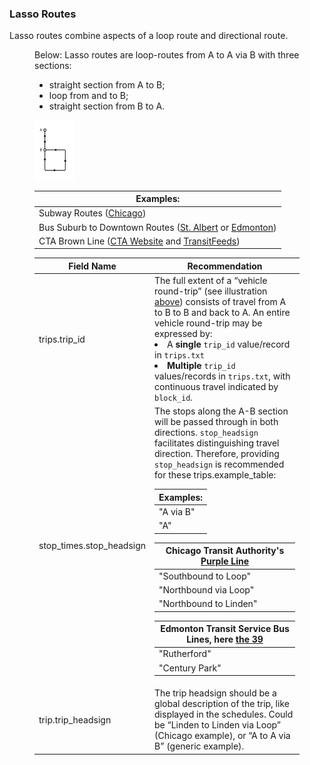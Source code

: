 ### Lasso Routes

Lasso routes combine aspects of a loop route and directional route.

<figure id="lasso-route-fig">
  <figcaption>Below: Lasso routes are loop-routes from A to A via B with three sections:<br>
    <ul>
      <li>straight section from A to B;</li>
      <li>loop from and to B;</li>
      <li>straight section from B to A.</li>
    </ul>
  </figcaption>
  <img src="lasso-route.svg" alt="A Lasso Route" width="15%"></img>

| Examples: |
| -------- |
| Subway Routes ([Chicago](https://www.transitchicago.com/assets/1/6/ctamap_Lsystem.pdf)) |
| Bus Suburb to Downtown Routes ([St. Albert](https://stalbert.ca/uploads/PDF-infosheets/RideGuide-201-207_Revised_Oct_2017.pdf) or [Edmonton](http://webdocs.edmonton.ca/transit/route_schedules_and_maps/future/RT039.pdf)) |
| CTA Brown Line ([CTA Website](http://www.transitchicago.com/brownline/) and [TransitFeeds](https://transitfeeds.com/p/chicago-transit-authority/165/latest/route/Brn)) |

| Field Name | Recommendation |
| --- | --- |
| trips.trip_id | The full extent of a “vehicle round-trip” (see illustration [above](#lasso-route-fig)) consists of travel from A to B to B and back to A. An entire vehicle round-trip may be expressed by: <li>A __single__ `trip_id` value/record in `trips.txt`</li><li>__Multiple__ `trip_id` values/records in `trips.txt`, with continuous travel indicated by `block_id`.</li> |
| stop_times.stop_headsign | The stops along the A-B section will be passed through in both directions. `stop_headsign` facilitates distinguishing travel direction. Therefore, providing `stop_headsign` is recommended for these trips.example_table: <table class="example"><thead>  <tr><th>Examples:</th></tr></thead><tbody><tr><td>"A via B"</td></tr><tr><td>"A"</td></tr></tbody></table><table class="example"><thead><tr><th>Chicago Transit Authority's <a href="http://www.transitchicago.com/purpleline/">Purple Line</a></th></tr></thead><tbody><tr><td>"Southbound to Loop"</td></tr><tr><td>"Northbound via Loop"</td></tr><tr><td>"Northbound to Linden"</td></tr></tbody></table><table class="example"><thead><tr><th>Edmonton Transit Service Bus Lines, here <a href="http://webdocs.edmonton.ca/transit/route_schedules_and_maps/future/RT039.pdf">the 39</a></th></tr></thead><tbody><tr><td>"Rutherford"</td></tr><tr><td>"Century Park"</td></tr></tbody></table>
| trip.trip_headsign | The trip headsign should be a global description of the trip, like displayed in the schedules. Could be “Linden to Linden via Loop” (Chicago example), or “A to A via B” (generic example). |
